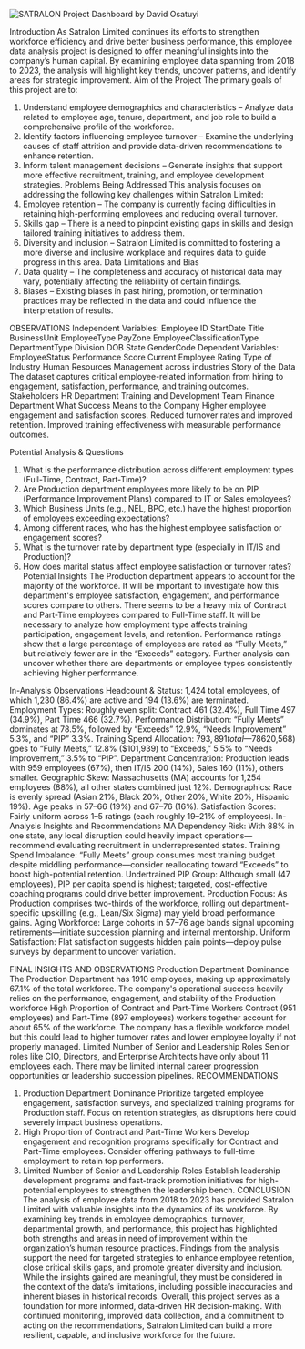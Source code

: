 ![SATRALON Project Dashboard by David Osatuyi](https://github.com/user-attachments/assets/c1f2c6e7-1786-43fd-ad99-ac9c96788b09)


Introduction
As Satralon Limited continues its efforts to strengthen workforce efficiency and drive better business performance, this employee data analysis project is designed to offer meaningful insights into the company’s human capital. By examining employee data spanning from 2018 to 2023, the analysis will highlight key trends, uncover patterns, and identify areas for strategic improvement.
Aim of the Project
The primary goals of this project are to:
1.	Understand employee demographics and characteristics – Analyze data related to employee age, tenure, department, and job role to build a comprehensive profile of the workforce.
2.	Identify factors influencing employee turnover – Examine the underlying causes of staff attrition and provide data-driven recommendations to enhance retention.
3.	Inform talent management decisions – Generate insights that support more effective recruitment, training, and employee development strategies.
Problems Being Addressed
This analysis focuses on addressing the following key challenges within Satralon Limited:
1.	Employee retention – The company is currently facing difficulties in retaining high-performing employees and reducing overall turnover.
2.	Skills gap – There is a need to pinpoint existing gaps in skills and design tailored training initiatives to address them.
3.	Diversity and inclusion – Satralon Limited is committed to fostering a more diverse and inclusive workplace and requires data to guide progress in this area.
Data Limitations and Bias
1.	Data quality – The completeness and accuracy of historical data may vary, potentially affecting the reliability of certain findings.
2.	Biases – Existing biases in past hiring, promotion, or termination practices may be reflected in the data and could influence the interpretation of results.

OBSERVATIONS
Independent Variables:
Employee ID
StartDate
Title
BusinessUnit
EmployeeType
PayZone
EmployeeClassificationType
DepartmentType
Division
DOB
State
GenderCode
Dependent Variables:
EmployeeStatus
Performance Score
Current Employee Rating
Type of Industry
Human Resources Management across industries 
Story of the Data
The dataset captures critical employee-related information from hiring to engagement, satisfaction, performance, and training outcomes. 
Stakeholders
HR Department 
Training and Development Team
Finance Department 
What Success Means to the Company
Higher employee engagement and satisfaction scores.
Reduced turnover rates and improved retention.
Improved training effectiveness with measurable performance outcomes.

Potential Analysis & Questions
1. What is the performance distribution across different employment types (Full-Time, Contract, Part-Time)?
2. Are Production department employees more likely to be on PIP (Performance Improvement Plans) compared to IT or Sales employees?
3. Which Business Units (e.g., NEL, BPC, etc.) have the highest proportion of employees exceeding expectations?
4. Among different races, who has the highest employee satisfaction or engagement scores?
5. What is the turnover rate by department type (especially in IT/IS and Production)?
6. How does marital status affect employee satisfaction or turnover rates?
Potential Insights
The Production department appears to account for the majority of the workforce. It will be important to investigate how this department's employee satisfaction, engagement, and performance scores compare to others.
There seems to be a heavy mix of Contract and Part-Time employees compared to Full-Time staff. It will be necessary to analyze how employment type affects training participation, engagement levels, and retention.
Performance ratings show that a large percentage of employees are rated as “Fully Meets,” but relatively fewer are in the “Exceeds” category. Further analysis can uncover whether there are departments or employee types consistently achieving higher performance.

In-Analysis Observations
Headcount & Status: 1,424 total employees, of which 1,230 (86.4%) are active and 194 (13.6%) are terminated.
Employment Types: Roughly even split: Contract 461 (32.4%), Full Time 497 (34.9%), Part Time 466 (32.7%).
Performance Distribution: “Fully Meets” dominates at 78.5%, followed by “Exceeds” 12.9%, “Needs Improvement” 5.3%, and “PIP” 3.3%.
Training Spend Allocation: $793,891 total—78% ($620,568) goes to “Fully Meets,” 12.8% ($101,939) to “Exceeds,” 5.5% to “Needs Improvement,” 3.5% to “PIP”.
Department Concentration: Production leads with 959 employees (67%), then IT/IS 200 (14%), Sales 160 (11%), others smaller.
Geographic Skew: Massachusetts (MA) accounts for 1,254 employees (88%), all other states combined just 12%.
Demographics: Race is evenly spread (Asian 21%, Black 20%, Other 20%, White 20%, Hispanic 19%). Age peaks in 57–66 (19%) and 67–76 (16%).
Satisfaction Scores: Fairly uniform across 1–5 ratings (each roughly 19–21% of employees).
In-Analysis Insights and Recommendations
MA Dependency Risk: With 88% in one state, any local disruption could heavily impact operations—recommend evaluating recruitment in underrepresented states.
Training Spend Imbalance: “Fully Meets” group consumes most training budget despite middling performance—consider reallocating toward “Exceeds” to boost high-potential retention.
Undertrained PIP Group: Although small (47 employees), PIP per capita spend is highest; targeted, cost-effective coaching programs could drive better improvement.
Production Focus: As Production comprises two-thirds of the workforce, rolling out department-specific upskilling (e.g., Lean/Six Sigma) may yield broad performance gains.
Aging Workforce: Large cohorts in 57–76 age bands signal upcoming retirements—initiate succession planning and internal mentorship.
Uniform Satisfaction: Flat satisfaction suggests hidden pain points—deploy pulse surveys by department to uncover variation.

FINAL INSIGHTS AND OBSERVATIONS
Production Department Dominance
The Production Department has 1910 employees, making up approximately 67.1% of the total workforce. The company's operational success heavily relies on the performance, engagement, and stability of the Production workforce
High Proportion of Contract and Part-Time Workers
Contract (951 employees) and Part-Time (897 employees) workers together account for about 65% of the workforce.
The company has a flexible workforce model, but this could lead to higher turnover rates and lower employee loyalty if not properly managed.
Limited Number of Senior and Leadership Roles
Senior roles like CIO, Directors, and Enterprise Architects have only about 11 employees each. There may be limited internal career progression opportunities or leadership succession pipelines.
RECOMMENDATIONS
1.	Production Department Dominance
Prioritize targeted employee engagement, satisfaction surveys, and specialized training programs for Production staff. Focus on retention strategies, as disruptions here could severely impact business operations.
2.	High Proportion of Contract and Part-Time Workers
Develop engagement and recognition programs specifically for Contract and Part-Time employees. Consider offering pathways to full-time employment to retain top performers.
3.	Limited Number of Senior and Leadership Roles
Establish leadership development programs and fast-track promotion initiatives for high-potential employees to strengthen the leadership bench.
CONCLUSION
The analysis of employee data from 2018 to 2023 has provided Satralon Limited with valuable insights into the dynamics of its workforce. By examining key trends in employee demographics, turnover, departmental growth, and performance, this project has highlighted both strengths and areas in need of improvement within the organization’s human resource practices.
Findings from the analysis support the need for targeted strategies to enhance employee retention, close critical skills gaps, and promote greater diversity and inclusion. While the insights gained are meaningful, they must be considered in the context of the data’s limitations, including possible inaccuracies and inherent biases in historical records.
Overall, this project serves as a foundation for more informed, data-driven HR decision-making. With continued monitoring, improved data collection, and a commitment to acting on the recommendations, Satralon Limited can build a more resilient, capable, and inclusive workforce for the future.

